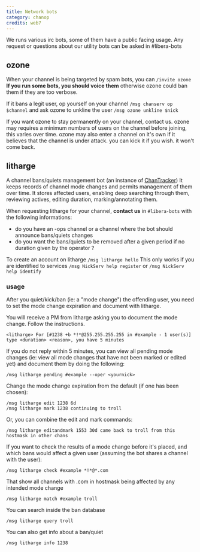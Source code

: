 ```yaml
---
title: Network bots
category: chanop
credits: web7
---
```


We runs various irc bots, some of them have a public facing usage.
Any request or questions about our utility bots can be asked in #libera-bots

## ozone

When your channel is being targeted by spam bots, you can `/invite ozone`
**If you run some bots, you should voice them** otherwise ozone could ban them if they are too verbose.

If it bans a legit user, op yourself on your channel `/msg chanserv op $channel` and ask ozone to unkline the  user `/msg ozone unkline $nick`

If you want ozone to stay permanently on your channel, contact us.
ozone may requires a minimum numbers of users on the channel before joining, this varies over time.
ozone may also enter a channel on it's own if it believes that the channel is under attack.
you can kick it if you wish. it won't come back.

## litharge

A channel bans/quiets management bot (an instance of [ChanTracker](https://github.com/ncoevoet/ChanTracker))
It keeps records of channel mode changes and permits management of them over time. 
It stores affected users, enabling deep searching through them, reviewing actives, editing duration, marking/annotating them.

When requesting litharge for your channel, **contact us** in `#libera-bots` with the following informations:
- do you have an -ops channel or a channel where the bot should announce bans/quiets changes
- do you want the bans/quiets to be removed after a given period if no duration given by the operator ?

To create an account on litharge `/msg litharge hello`
This only works if you are identified to services `/msg NickServ help register` or `/msg NickServ help identify`

### usage

After you quiet/kick/ban (ie: a "mode change") the offending user, you need to set the mode change expiration and document with litharge.

You will receive a PM from litharge asking you to document the mode change. Follow the instructions.

    <litharge> For [#1238 +b *!*@255.255.255.255 in #example - 1 user(s)] type <duration> <reason>, you have 5 minutes

If you do not reply within 5 minutes, you can view all pending mode changes (ie: view all mode changes that have not been marked or edited yet) and document them by doing the following: 

    /msg litharge pending #example --oper <yournick>

Change the mode change expiration from the default (if one has been chosen):
 
    /msg litharge edit 1238 6d
    /msg litharge mark 1238 continuing to troll

Or, you can combine the edit and mark commands: 

    /msg litharge editandmark 1553 30d came back to troll from this hostmask in other chans

If you want to check the results of a mode change before it's placed, and which bans would affect a given user (assuming the bot shares a channel with the user): 

    /msg litharge check #example *!*@*.com

That show all channels with .com in hostmask being affected by any intended mode change 

    /msg litharge match #example troll

You can search inside the ban database

    /msg litharge query troll
    
You can also get info about a ban/quiet

    /msg litharge info 1238
